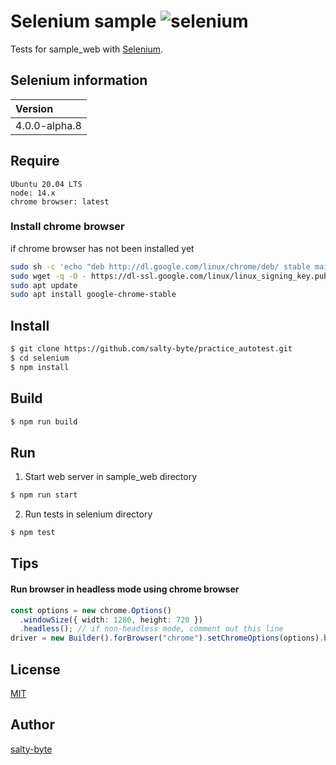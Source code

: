 # Selenium sample ![selenium](https://github.com/salty-byte/practice_autotest/workflows/selenium/badge.svg)

Tests for sample_web with [Selenium](https://www.selenium.dev/).

## Selenium information

| Version       |
| :------------ |
| 4.0.0-alpha.8 |

## Require

```
Ubuntu 20.04 LTS
node: 14.x
chrome browser: latest
```

### Install chrome browser

if chrome browser has not been installed yet

```sh
sudo sh -c 'echo "deb http://dl.google.com/linux/chrome/deb/ stable main" >> /etc/apt/sources.list.d/google-chrome.list'
sudo wget -q -O - https://dl-ssl.google.com/linux/linux_signing_key.pub | sudo apt-key add -
sudo apt update
sudo apt install google-chrome-stable
```

## Install

```sh
$ git clone https://github.com/salty-byte/practice_autotest.git
$ cd selenium
$ npm install
```

## Build

```sh
$ npm run build
```

## Run

1. Start web server in sample_web directory

```sh
$ npm run start
```

2. Run tests in selenium directory

```sh
$ npm test
```

## Tips

#### Run browser in headless mode using chrome browser

```typescript
const options = new chrome.Options()
  .windowSize({ width: 1280, height: 720 })
  .headless(); // if non-headless mode, comment out this line
driver = new Builder().forBrowser("chrome").setChromeOptions(options).build();
```

## License

[MIT](https://github.com/salty-byte/practice_autotest/blob/master/LICENSE)

## Author

[salty-byte](https://github.com/salty-byte/)
